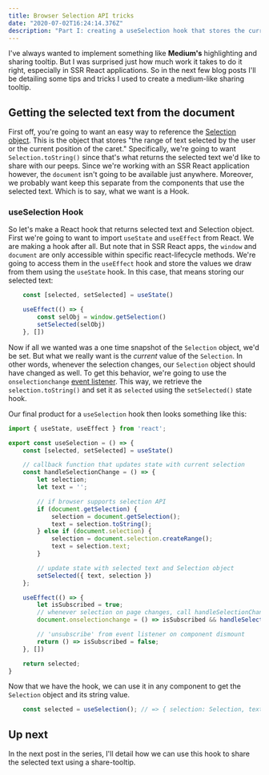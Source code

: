 ```yaml
---
title: Browser Selection API tricks
date: "2020-07-02T16:24:14.376Z"
description: "Part I: creating a useSelection hook that stores the currently selected text"
---
```


I've always wanted to implement something like **Medium's** highlighting and sharing tooltip. But I was surprised just how much work it takes to do it right, especially in SSR React applications. So in the next few blog posts I'll be detailing some tips and tricks I used to create a medium-like sharing tooltip.

## Getting the selected text from the document

First off, you're going to want an easy way to reference the [Selection object](https://developer.mozilla.org/en-US/docs/Web/API/Selection). This is the object that stores "the range of text selected by the user or the current position of the caret." Specifically, we're going to want `Selection.toString()` since that's what returns the selected text we'd like to share with our peeps. Since we're working with an SSR React application however, the `document` isn't going to be available just anywhere. Moreover, we probably want keep this separate from the components that use the selected text. Which is to say, what we want is a Hook.

### useSelection Hook

So let's make a React hook that returns selected text and Selection object. First we're going to want to import `useState` and `useEffect` from React. We are making a hook after all. But note that in SSR React apps, the `window` and `document` are only accessible within specific react-lifecycle methods. We're going to access them in the `useEffect` hook and store the values we draw from them using the `useState` hook. In this case, that means storing our selected text:

```javascript
    const [selected, setSelected] = useState()

    useEffect(() => {
        const selObj = window.getSelection()
        setSelected(selObj)
    }, [])
```

Now if all we wanted was a one time snapshot of the `Selection` object, we'd be set. But what we really want is the _current_ value of the `Selection`. In other words, whenever the selection changes, our `Selection` object should have changed as well. To get this behavior, we're going to use the `onselectionchange` [event listener](https://developer.mozilla.org/en-US/docs/Web/API/Document/selectionchange_event). This way, we retrieve the `selection.toString()` and set it as `selected` using the `setSelected()` state hook.

Our final product for a `useSelection` hook then looks something like this:

```javascript
import { useState, useEffect } from 'react';

export const useSelection = () => {
    const [selected, setSelected] = useState()

    // callback function that updates state with current selection
    const handleSelectionChange = () => {
        let selection;
        let text = '';

        // if browser supports selection API 
        if (document.getSelection) {
            selection = document.getSelection();
            text = selection.toString();
        } else if (document.selection) {
            selection = document.selection.createRange();
            text = selection.text;
        }

        // update state with selected text and Selection object
        setSelected({ text, selection })
    };

    useEffect(() => {
        let isSubscribed = true;
        // whenever selection on page changes, call handleSelectionChange callback
        document.onselectionchange = () => isSubscribed && handleSelectionChange();

        // 'unsubscribe' from event listener on component dismount
        return () => isSubscribed = false;
    }, [])

    return selected;
}
```

Now that we have the hook, we can use it in any component to get the `Selection` object and its string value.

```javascript
    const selected = useSelection(); // => { selection: Selection, text: selected text str }
```
## Up next

In the next post in the series, I'll detail how we can use this hook to share the selected text using a share-tooltip.

<!-- TODO: add this to final blog post -->
<!-- It's easy to fall in love with [Medium's](www.medium.com) reading experience. They do some incredibly smart text formatting and styling that makes the article easy to read at any screen resolution and size. It's a shame most people don't realize the amount of effort that goes into it. Especially since to really get a feel for it you'd have to open up the inspector and take a peek at plethora of custom CSS being used on sometimes even the character level. -->
